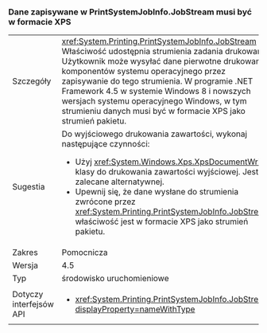 ### <a name="data-written-to-printsystemjobinfojobstream-must-be-in-xps-format"></a>Dane zapisywane w PrintSystemJobInfo.JobStream musi być w formacie XPS

|   |   |
|---|---|
|Szczegóły|<xref:System.Printing.PrintSystemJobInfo.JobStream> Właściwość udostępnia strumienia zadania drukowania. Użytkownik może wysyłać dane pierwotne drukowania komponentów systemu operacyjnego przez zapisywanie do tego strumienia. W programie .NET Framework 4.5 w systemie Windows 8 i nowszych wersjach systemu operacyjnego Windows, w tym strumieniu danych musi być w formacie XPS jako strumień pakietu.|
|Sugestia|Do wyjściowego drukowania zawartości, wykonaj następujące czynności:<ul><li>Użyj <xref:System.Windows.Xps.XpsDocumentWriter> klasy do drukowania zawartości wyjściowej. Jest to zalecane alternatywnej.</li><li>Upewnij się, że dane wysłane do strumienia zwrócone przez <xref:System.Printing.PrintSystemJobInfo.JobStream> właściwość jest w formacie XPS jako strumień pakietu.</li></ul>|
|Zakres|Pomocnicza|
|Wersja|4.5|
|Typ|środowisko uruchomieniowe|
|Dotyczy interfejsów API|<ul><li><xref:System.Printing.PrintSystemJobInfo.JobStream?displayProperty=nameWithType></li></ul>|

